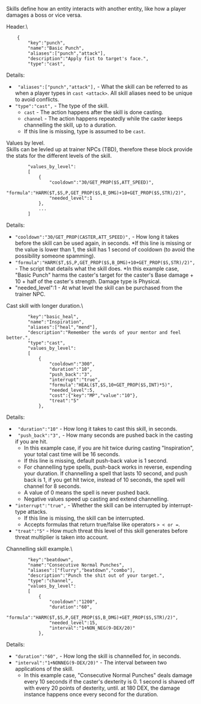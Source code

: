 Skills define how an entity interacts with another entity, like how a player damages a boss or vice versa.

Header.\
```
    {   
        "key":"punch",
        "name":"Basic Punch",
        "aliases":["punch","attack"],
        "description":"Apply fist to target's face.",
        "type":"cast",
```
Details:
* ` "aliases":["punch","attack"],` - What the skill can be referred to as when a player types in `cast <attack>`. All skill aliases need to be unique to avoid conflicts.
* `"type":"cast",` - The type of the skill.
    * `cast` - The action happens after the skill is done casting.
    * `channel` - The action happens repeatedly while the caster keeps channelling the skill, up to a duration.
    * If this line is missing, type is assumed to be `cast`.
    
Values by level.\
Skills can be levled up at trainer NPCs (TBD), therefore these block provide the stats for the different levels of the skill.
```
        "values_by_level":
        [
            {
                "cooldown":"30/GET_PROP($S,ATT_SPEED)",
                "formula":"HARM($T,$S,P,GET_PROP($S,B_DMG)+10+GET_PROP($S,STR)/2)",
                "needed_level":1
            },
            ...
        ]
```
Details:
* `"cooldown":"30/GET_PROP(CASTER,ATT_SPEED)",` - How long it takes before the skill can be used again, in seconds.
    *If this line is missing or the value is lower than 1, the skill has 1 second of cooldown (to avoid the possibility someone spamming).
* `"formula":"HARM($T,$S,P,GET_PROP($S,B_DMG)+10+GET_PROP($S,STR)/2)",` - The script that details what the skill does.
    *In this example case, "Basic Punch" harms the caster's target for the caster's Base damage + 10 + half of the caster's strength. Damage type is Physical.
* "needed_level":1 - At what level the skill can be purchased from the trainer NPC.

Cast skill with longer duration.\
```
        "key":"basic_heal",
        "name":"Inspiration",
        "aliases":["heal","mend"],
        "description":"Remember the words of your mentor and feel better.",   
        "type":"cast",
        "values_by_level":
        [
            {
                "cooldown":"300",
                "duration":"10",
                "push_back":"3",
                "interrupt":"true",
                "formula":"HEAL($T,$S,10+GET_PROP($S,INT)*5)",
                "needed_level":5,
                "cost":{"key":"MP","value":"10"},
				"treat":"5"
            },
```
Details:
* ` "duration":"10"` - How long it takes to cast this skill, in seconds.
* ` "push_back":"3",` - How many seconds are pushed back in the casting if you are hit. 
    * In this example case, if you are hit twice during casting "Inspiration", your total cast time will be 16 seconds.
    * If this line is missing, default push-back value is 1 second.
    * For channelling type spells, push-back works in reverse, expending your duration. If channelling a spell that lasts 10 second, and push back is 1, if you get hit twice, instead of 10 seconds, the spell will channel for 8 seconds.
    * A value of 0 means the spell is never pushed back.
    * Negative values speed up casting and extend channelling.
* `"interrupt":"true",` - Whether the skill can be interrupted by interrupt-type attacks. 
    * If this line is missing, the skill can be interrupted.
    * Accepts formulas that return true/false like operators `> < or =`.
* `"treat":"5"` - How much threat this level of this skill generates before threat multiplier is taken into account.




Channelling skill example.\
```
        "key":"beatdown",
        "name":"Consecutive Normal Punches",
        "aliases":["flurry","beatdown","combo"],
        "description":"Punch the shit out of your target.",  
        "type":"channel",
        "values_by_level":
        [
            {
                "cooldown":"1200",
                "duration":"60",
                "formula":"HARM($T,$S,P,GET_PROP($S,B_DMG)+GET_PROP($S,STR)/2)",
                "needed_level":15,
                "interval":"1+NON_NEG(9-DEX/20)"
            },
```
Details:
* `"duration":"60",` - How long the skill is channelled for, in seconds.
* `"interval":"1+NONNEG(9-DEX/20)"` - The interval between two applications of the skill.
    * In this example case, "Consecutive Normal Punches" deals damage every 10 seconds if the caster's dexterity is 0. 1 second is shaved off with every 20 points of dexterity, until. at 180 DEX, the damage instance happens once every second for the duration.
